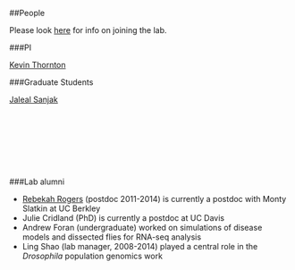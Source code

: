 ##People

Please look [here](joining.html) for info on joining the lab.

###PI

[Kevin Thornton](krthornt.html)


###Graduate Students

[Jaleal Sanjak](jsanjak.html)

<br><br><br><br><br><br>

###Lab alumni

* [Rebekah Rogers](http://evolscientist.com/) (postdoc 2011-2014) is currently a postdoc with Monty Slatkin at UC Berkley
* Julie Cridland (PhD) is currently a postdoc at UC Davis
* Andrew Foran (undergraduate) worked on simulations of disease models and dissected flies for RNA-seq analysis
* Ling Shao (lab manager, 2008-2014) played a central role in the _Drosophila_ population genomics work 